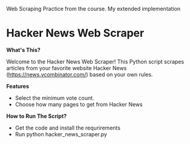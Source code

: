 Web Scraping Practice from the course. My extended implementation
# Hacker News Web Scraper

**What's This?**

Welcome to the Hacker News Web Scraper! This Python script scrapes articles from your favorite website Hacker News (https://news.ycombinator.com/) based on your own rules.

**Features**
- Select the minimum vote count.
- Choose how many pages to get from Hacker News


**How to Run The Script?**
- Get the code and install the requrirements
- Run python hacker_news_scraper.py
